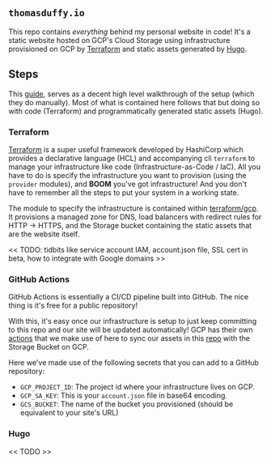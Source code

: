 ## `thomasduffy.io`
This repo contains _everything_ behind my personal website in code! It's a static website hosted on GCP's Cloud Storage using infrastructure provisioned on GCP by [Terraform](https://www.terraform.io/docs/providers/google/index.html) and static assets generated by [Hugo](https://gohugo.io/).

## Steps
This [guide](https://cloud.google.com/storage/docs/hosting-static-website), serves as a decent high level walkthrough of the setup (which they do manually). Most of what is contained here follows that but doing so with code (Terraform) and programmatically generated static assets (Hugo).

### Terraform
[Terraform](https://www.terraform.io/) is a super useful framework developed by HashiCorp which provides a declarative language (HCL) and accompanying cli `terraform` to manage your infrastructure like code (Infrastructure-as-Code / IaC). All you have to do is specify the infrastructure you want to provision (using the `provider` modules), and **BOOM** you've got infrastructure! And you don't have to remember all the steps to put your system in a working state. 

The module to specify the infrastructure is contained within [terraform/gcp](./terraform/gcp). It provisions a managed zone for DNS, load balancers with redirect rules for HTTP -> HTTPS, and the Storage bucket containing the static assets that are the website itself.

<< TODO: tidbits like service account IAM, account.json file, SSL cert in beta, how to integrate with Google domains >>

### GitHub Actions
GitHub Actions is essentially a CI/CD pipeline built into GitHub. The nice thing is it's free for a public repository! 

With this, it's easy once our infrastructure is setup to just keep committing to this repo and our site will be updated automatically! GCP has their own [actions](https://github.com/GoogleCloudPlatform/github-actions/tree/master) that we make use of here to sync our assets in this [repo](./site) with the Storage Bucket on GCP. 

Here we've made use of the following secrets that you can add to a GitHub repository:
* `GCP_PROJECT_ID`: The project id where your infrastructure lives on GCP.
* `GCP_SA_KEY`: This is your `account.json` file in base64 encoding. 
* `GCS_BUCKET`: The name of the bucket you provisioned (should be equivalent to your site's URL)

### Hugo
<< TODO >>
